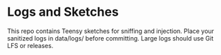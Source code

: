 # Logs and Sketches

This repo contains Teensy sketches for sniffing and injection.
Place your sanitized logs in data/logs/ before committing. Large logs should use Git LFS or releases.
